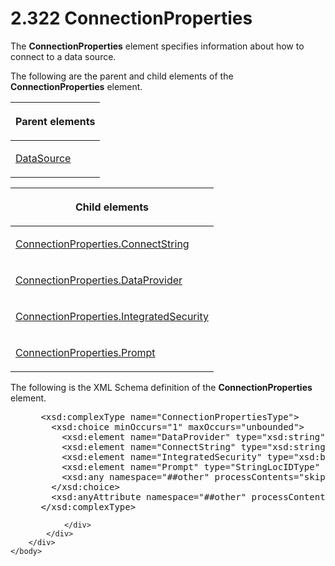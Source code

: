 <html dir="LTR" xmlns:mshelp="http://msdn.microsoft.com/mshelp" xmlns:ddue="http://ddue.schemas.microsoft.com/authoring/2003/5" xmlns:xlink="http://www.w3.org/1999/xlink" xmlns:tool="http://www.microsoft.com/tooltip">
    <head>
        <meta http-equiv="Content-Type" content="text/html; CHARSET=utf-8"></meta>
        <meta name="save" content="history"></meta>
        <title>2.322 ConnectionProperties</title>
        <xml>
            <mshelp:toctitle title="2.322 ConnectionProperties"></mshelp:toctitle>
            <mshelp:rltitle title="[MS-RDL]: ConnectionProperties"></mshelp:rltitle>
            <mshelp:keyword index="A" term="47b5b8d2-5f61-4423-89c9-968ec87a1d73"></mshelp:keyword>
            <mshelp:attr name="DCSext.ContentType" value="open specification"></mshelp:attr>
            <mshelp:attr name="AssetID" value="47b5b8d2-5f61-4423-89c9-968ec87a1d73"></mshelp:attr>
            <mshelp:attr name="TopicType" value="kbRef"></mshelp:attr>
            <mshelp:attr name="DCSext.Title" value="[MS-RDL]: ConnectionProperties" />
        </xml>
    </head>
    <body>
        <div id="header">
            <h1 class="heading">2.322 ConnectionProperties</h1>
        </div>
        <div id="mainSection">
            <div id="mainBody">
                <div id="allHistory" class="saveHistory"></div>
                <div id="sectionSection0" class="section" name="collapseableSection">
                    

<p>The <b>ConnectionProperties</b> element specifies
information about how to connect to a data source.</p>

<p>The following are the parent and child elements of the <b>ConnectionProperties</b>
element.</p>

<table>
 <thead>
  <tr>
   <th>
   <p>Parent elements</p>
   </th>
  </tr>
 </thead>
 <tr>
  <td>
  <p><a href="0f098196-d1a1-4668-ac38-70331cc05041.html">DataSource</a></p>
  </td>
 </tr>
</table>

<p> </p>

<table>
 <thead>
  <tr>
   <th>
   <p>Child elements</p>
   </th>
  </tr>
 </thead>
 <tr>
  <td>
  <p><a href="9b7eb100-f82e-4806-9f76-fe29b7e297f8.html">ConnectionProperties.ConnectString</a>
  </p>
  </td>
 </tr>
 <tr>
  <td>
  <p><a href="576b0f8c-ce0f-4b59-981a-cefa5c917633.html">ConnectionProperties.DataProvider</a>
  </p>
  </td>
 </tr>
 <tr>
  <td>
  <p><a href="da23f80c-4dca-486a-b950-e9205a8926bc.html">ConnectionProperties.IntegratedSecurity</a>
  </p>
  </td>
 </tr>
 <tr>
  <td>
  <p><a href="9a356c3a-95cf-4505-9b2a-19dd5ca965ef.html">ConnectionProperties.Prompt</a>
  </p>
  </td>
 </tr>
</table>

<p>The following is the XML Schema definition of the <b>ConnectionProperties</b>
element.</p>

<dl>
<dd>
<div><pre> &lt;xsd:complexType name=&quot;ConnectionPropertiesType&quot;&gt;
   &lt;xsd:choice minOccurs=&quot;1&quot; maxOccurs=&quot;unbounded&quot;&gt;
     &lt;xsd:element name=&quot;DataProvider&quot; type=&quot;xsd:string&quot; /&gt;
     &lt;xsd:element name=&quot;ConnectString&quot; type=&quot;xsd:string&quot; /&gt;
     &lt;xsd:element name=&quot;IntegratedSecurity&quot; type=&quot;xsd:boolean&quot; minOccurs=&quot;0&quot; /&gt;
     &lt;xsd:element name=&quot;Prompt&quot; type=&quot;StringLocIDType&quot; minOccurs=&quot;0&quot; /&gt;
     &lt;xsd:any namespace=&quot;##other&quot; processContents=&quot;skip&quot; /&gt;
   &lt;/xsd:choice&gt;
   &lt;xsd:anyAttribute namespace=&quot;##other&quot; processContents=&quot;skip&quot; /&gt;
 &lt;/xsd:complexType&gt;
</pre></div>
</dd></dl>


                </div>
            </div>
        </div>
    </body>
</html>